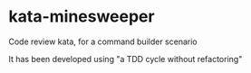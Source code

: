 kata-minesweeper
================

Code review kata, for a command builder scenario

It has been developed using "a TDD cycle without refactoring"